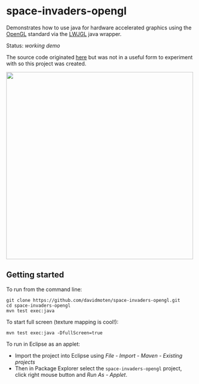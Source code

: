 space-invaders-opengl
=====================

Demonstrates how to use java for hardware accelerated graphics using the [OpenGL](http://www.opengl.org/) standard via the [LWJGL](http://www.lwjgl.org/) java wrapper.

Status: *working demo*

The source code originated [here](http://www.lwjgl.org/wiki/index.php?title=Space_Invaders_Example_Game) but was not in a useful form to experiment with so this project was created.

<img src="https://raw.github.com/davidmoten/space-invaders-opengl/master/src/docs/screensnap.png" height="500"/>

Getting started
----------------------

To run from the command line:

    git clone https://github.com/davidmoten/space-invaders-opengl.git
    cd space-invaders-opengl
    mvn test exec:java
    
To start full screen (texture mapping is cool!):

    mvn test exec:java -DfullScreen=true
    
To run in Eclipse as an applet:

* Import the project into Eclipse using <i>File - Import - Maven - Existing projects</i>
* Then in Package Explorer select the <code>space-invaders-opengl</code> project, click right mouse button and <i>Run As - Applet</i>.

